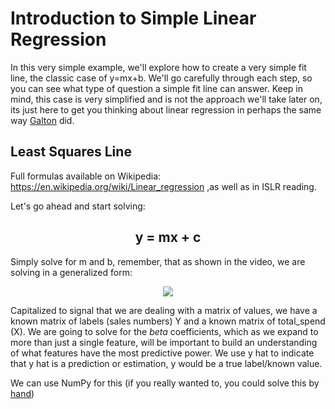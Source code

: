 # Introduction to Simple Linear Regression

In this very simple example, we'll explore how to create a very simple fit line, the classic case of y=mx+b. We'll go carefully through each step, so you can see what type of question a simple fit line can answer. Keep in mind, this case is very simplified and is not the approach we'll take later on, its just here to get you thinking about linear regression in perhaps the same way [Galton](https://en.wikipedia.org/wiki/Francis_Galton) did.

## Least Squares Line

Full formulas available on Wikipedia: https://en.wikipedia.org/wiki/Linear_regression ,as well as in ISLR reading.

Let's go ahead and start solving: 
<h2 align='center'> y = mx + c </h2>

Simply solve for m and b, remember, that as shown in the video, we are solving in a generalized form:

<p align="center">
    <img src='https://bit.ly/3ymSg0X'> 
</p>

Capitalized to signal that we are dealing with a matrix of values, we have a known matrix of labels (sales numbers) Y and a known matrix of total_spend (X). We are going to solve for the *beta* coefficients, which as we expand to more than just a single feature, will be important to build an understanding of what features have the most predictive power. We use y hat to indicate that y hat is a prediction or estimation, y would be a true label/known value.

We can use NumPy for this (if you really wanted to, you could solve this by [hand](https://towardsdatascience.com/linear-regression-by-hand-ee7fe5a751bf))
